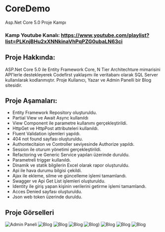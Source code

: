 # CoreDemo
Asp.Net Core 5.0 Proje Kampı 
### Kamp Youtube Kanalı: https://www.youtube.com/playlist?list=PLKnjBHu2xXNNkinaVhPqPZG0ubaLN63ci

## Proje Hakkında: 
ASP.Net Core 5.0 ile Entity Framework Core, N Tier Architechture mimarisini API'lerle destekleyerek Codefirst yaklaşımı ile veritabanı olarak SQL Server kullanılarak kodlanmıştır.
Proje Kullanıcı, Yazar ve Admin Panelli bir Blog sitesidir.

## Proje Aşamaları:
* Entity Framework Repository oluşturuldu.
* Partial View ve Await Async kullanıldı
* View Component ile parametre kullanımı gerçekleştirildi.
* HttpGet ve HttpPost attributeleri kullanıldı.
* Fluent Validation işlemleri yapıldı.
* 404 not found sayfası oluşturuldu.
* Authontecitaion ve Controller seviyesinde Authorize yapıldı.
* Session ile oturum yönetimi gerçekleştirildi.
* Refactoring ve Generic Service yapıları üzerinde duruldu.
* Parametreli trigger kullanıldı.
* Dinamik ve statik bilgilerin Excel olarak rapor oluşturuldu.
* Api ile hava durumu bilgisi çekildi.
* Ajax ile ekleme, silme ve güncelleme işlemi tamamlandı.
* Swagger ve Api Get List işlemleri oluşturuldu.
* Identity ile giriş yapan kişinin verilerini getirme işlemi tamamlandı.
* Acces Denied sayfası oluşturuldu.
* Json web token üzerinde duruldu.

## Proje Görselleri

![Admin Paneli](https://user-images.githubusercontent.com/70768778/165183222-8defe2ff-6dfc-4db0-b6bf-2b48f76bf129.png)
![Blog](https://user-images.githubusercontent.com/70768778/165183297-907b1a41-e3cc-4f03-b873-4403a76583e6.png)
![Blog](https://user-images.githubusercontent.com/70768778/165183304-8e8fd59b-9f20-4eb5-a75f-5769dc6ba214.png)
![Blog](https://user-images.githubusercontent.com/70768778/165183319-024f1607-225f-4986-a7a9-eec2e6680072.png)
![Blog)](https://user-images.githubusercontent.com/70768778/165183325-0aa011dc-1450-4acb-a92b-7fe3b5e4e440.png)
![Blog](https://user-images.githubusercontent.com/70768778/165183333-0eca39bb-f21f-4ec2-9427-26090d36e27d.png)
![Blog](https://user-images.githubusercontent.com/70768778/165183334-1ff0469b-3644-4462-a58c-137ee9ec0025.png)
![Blog](https://user-images.githubusercontent.com/70768778/165183335-392c7fdd-ecc0-440c-998b-3c5bde755174.png)
